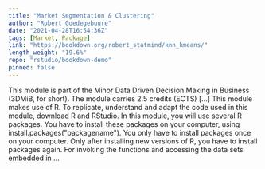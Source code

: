 ```yaml
---
title: "Market Segmentation & Clustering"
author: "Robert Goedegebuure"
date: "2021-04-28T16:54:36Z"
tags: [Market, Package]
link: "https://bookdown.org/robert_statmind/knn_kmeans/"
length_weight: "19.6%"
repo: "rstudio/bookdown-demo"
pinned: false
---
```


This module is part of the Minor Data Driven Decision Making in Business (3DMiB, for short). The module carries 2.5 credits (ECTS) [...] This module makes use of R. To replicate, understand and adapt the code used in this module, download R and RStudio. In this module, you will use several R packages. You have to install these packages on your computer, using install.packages("packagename"). You only have to install packages once on your computer. Only after installing new versions of R, you have to install packages again. For invoking the functions and accessing the data sets embedded in ...
